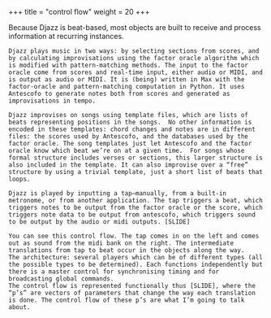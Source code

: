+++
title = "control flow"
weight = 20
+++

Because Djazz is beat-based, most objects are built to receive and process information at recurring instances. 


	Djazz plays music in two ways: by selecting sections from scores, and by calculating improvisations using the factor oracle algorithm which is modified with pattern-matching methods. The input to the factor oracle come from scores and real-time input, either audio or MIDI, and is output as audio or MIDI. It is (being) written in Max with the factor-oracle and pattern-matching computation in Python. It uses Antescofo to generate notes both from scores and generated as improvisations in tempo.

	Djazz improvises on songs using template files, which are lists of beats representing positions in the songs.  No other information is encoded in these templates: chord changes and notes are in different files: the scores used by Antescofo, and the databases used by the factor oracle. The song templates just let Antescofo and the factor oracle know which beat we’re on at a given time.  For songs whose formal structure includes verses or sections, this larger structure is also included in the template. It can also improvise over a “free” structure by using a trivial template, just a short list of beats that loops.

	Djazz is played by inputting a tap—manually, from a built-in metronome, or from another application. The tap triggers a beat, which triggers notes to be output from the factor oracle or the score, which triggers note data to be output from antescofo, which triggers sound to be output by the audio or midi outputs. [SLIDE]

	You can see this control flow. The tap comes in on the left and comes out as sound from the midi bank on the right. The intermediate translations from tap to beat occur in the objects along the way.
	The architecture: several players which can be of different types (all the possible types to be determined). Each functions independently but there is a master control for synchronising timing and for broadcasting global commands.
	The control flow is represented functionally thus [SLIDE], where the “p’s” are vectors of parameters that change the way each translation is done. The control flow of these p’s are what I’m going to talk about.

